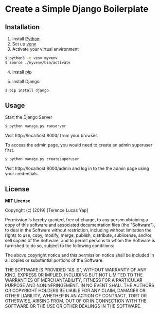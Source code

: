 # Create a Simple Django Boilerplate

## Installation

1. Install [Python](https://www.python.org/downloads/).
2. Set up [venv](https://docs.python.org/3/library/venv.html)
3. Activate your virtual environment

```sh
$ python3 -m venv myvenv
$ source ./myvenv/bin/activate
```

4. Install [pip](https://pip.pypa.io/en/stable/installing/)

5. Install Django

```sh
$ pip install django
```

## Usage

Start the Django Server

```sh
$ python manage.py runserver
```
Visit http://localhost:8000/ from your browser.

To access the admin page, you would need to create an admin superuser first.

```sh
$ python manage.py createsuperuser
```

Visit http://localhost:8000/admin and log in to the the admin page using your credentials.


## License
**MIT License**

Copyright (c) [2019] [Terence Lucas Yap]

Permission is hereby granted, free of charge, to any person obtaining a copy
of this software and associated documentation files (the "Software"), to deal
in the Software without restriction, including without limitation the rights
to use, copy, modify, merge, publish, distribute, sublicense, and/or sell
copies of the Software, and to permit persons to whom the Software is
furnished to do so, subject to the following conditions:

The above copyright notice and this permission notice shall be included in all
copies or substantial portions of the Software.

THE SOFTWARE IS PROVIDED "AS IS", WITHOUT WARRANTY OF ANY KIND, EXPRESS OR
IMPLIED, INCLUDING BUT NOT LIMITED TO THE WARRANTIES OF MERCHANTABILITY,
FITNESS FOR A PARTICULAR PURPOSE AND NONINFRINGEMENT. IN NO EVENT SHALL THE
AUTHORS OR COPYRIGHT HOLDERS BE LIABLE FOR ANY CLAIM, DAMAGES OR OTHER
LIABILITY, WHETHER IN AN ACTION OF CONTRACT, TORT OR OTHERWISE, ARISING FROM,
OUT OF OR IN CONNECTION WITH THE SOFTWARE OR THE USE OR OTHER DEALINGS IN THE
SOFTWARE.
